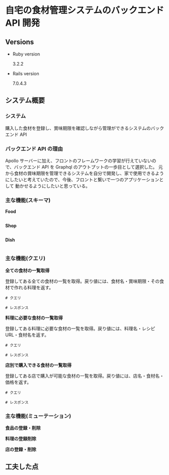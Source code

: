 # 自宅の食材管理システムのバックエンド API 開発

## Versions

- Ruby version

  3.2.2

- Rails version

  7.0.4.3

## システム概要

### システム

購入した食材を登録し、賞味期限を確認しながら管理ができるシステムのバックエンド API

### バックエンド API の理由

Apollo サーバーに加え、フロントのフレームワークの学習が行えていないので、バックエンド API を Graphql のアウトプットの一歩目として選択した。
元から食材の賞味期限を管理できるシステムを自分で開発し、家で使用できるようにしたいと考えていたので、今後、フロントと繋いで一つのアプリケーションとして
動かせるようにしたいと思っている。

### 主な機能(スキーマ)

**Food**

```

```

**Shop**

```

```

**Dish**

```

```

### 主な機能(クエリ)

**全ての食材の一覧取得**

登録してある全ての食材の一覧を取得。戻り値には、食材名・賞味期限・その食材で作れる料理を返す。

```
# クエリ
```

```
# レスポンス
```

**料理に必要な食材の一覧取得**

登録してある料理に必要な食材の一覧を取得。戻り値には、料理名・レシピ URL・食材名を返す。

```
# クエリ
```

```
# レスポンス
```

**店別で購入できる食材の一覧取得**

登録してある店で購入が可能な食材の一覧を取得。戻り値には、店名・食材名・価格を返す。

```
# クエリ
```

```
# レスポンス
```

### 主な機能(ミューテーション)

**食品の登録・削除**

**料理の登録削除**

**店の登録・削除**

## 工夫した点
